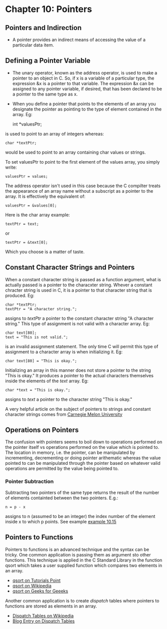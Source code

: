 # Chapter 10: Pointers

## Pointers and Indirection

 * A pointer provides an indirect means of accessing the value of a particular data item.

## Defining a Pointer Variable
 * The unary operator, known as the address operator, is used to make a pointer to an object in C. So, if x is a variable of a particular type, the expression &x is a pointer to that variable. The expression &x can be assigned to any pointer variable, if desired, that has been declared to be a pointer to the same type as x.

 * When you define a pointer that points to the elements of an array you designate the pointer as pointing to the type of element contained in the array. Eg:
     
    int *valuesPtr;

is used to point to an array of integers whereas: 

    char *textPtr;

would be used to point to an array containing char values or strings.

To set valuesPtr to point to the first element of the values array, you simply write:

    valuesPtr = values;

The address operator isn't used in this case because the C compilter treats the appearance of an array name without a subscript as a pointer to the array. It is effectively the equivalent of:

    valuesPtr = &values[0];

Here is the char array example:

    textPtr = text;
or
    
    textPtr = &text[0];

Which you choose is a matter of taste.

## Constant Character Strings and Pointers
When a constant character string is passed as a function argument, what is actually passed is a pointer to the characxter string. Whever a constant chracter string is used in C, it is a pointer to that character string that is produced. Eg:

    char *textPtr;
    textPtr = "A character string.";
   

assigns to <em>textPtr</em> a pointer to the constant character string "A character string." This type of assignment is not valid with a character array. Eg:

    char text[80];
    text = "This is not valid.";


is an invalid assignment statement. The only time C will permit this type of assignment to a character array is when initializing it. Eg:

    char text[80] = "This is okay.";

Initializing an array in this manner does not store a pointer to the string "This is okay." It produces a pointer to the actual characters themselves inside the elements of the <em>text</em> array. Eg:

    char *text = "This is okay.";

assigns to <em>text</em> a pointer to the character string "This is okay."

A very helpful article on the subject of pointers to strings and constant character strings comes from [Carnegie Melon University](https://wiki.sei.cmu.edu/confluence/display/c/STR05-C.+Use+pointers+to+const+when+referring+to+string+literals)

## Operations on Pointers
The confusion with pointers seems to boil down to operations performed on the pointer itself vs operations performed on the value which is pointed to. The location in memory, i.e. the pointer, can be manipulated by incrementing, decrementing or doing pointer arithematic whereas the value pointed to can be manipulated through the pointer based on whatever valid operations are permitted by the value being pointed to.

### Pointer Subtraction
Subtracting two pointers of the same type returns the result of the number of elements containted between the two pointers. E.g.:

    n = p - x

assigns to n (assumed to be an integer) the index number of the element inside x to which p points. See example [example 10.15](https://github.com/dablyputs/programming_in_c/blob/main/10_pointers/10_15_string_length.c)

## Pointers to Functions
Pointers to functions is an advanced technique and the syntax can be tricky. One common application is passing them as argument sto other functions. This technique is applied in the C Standard Library in the function qsort which takes a user supplied function which compares two elements in an array. 

* [qsort on Tutorials Point](https://www.tutorialspoint.com/c_standard_library/c_function_qsort.htm)
* [qsort on Wikipedia](https://en.wikipedia.org/wiki/Qsort)
* [qsort on Geeks for Geeeks](https://www.geeksforgeeks.org/comparator-function-of-qsort-in-c/)

Another common application is to create <em>dispatch</em> tables where pointers to functions are stored as elements in an array.

* [Dispatch Tables on Wikipedia](https://en.wikipedia.org/wiki/Dispatch_table)
* [Blog Entry on Dispatch Tables](https://blog.alicegoldfuss.com/function-dispatch-tables/)